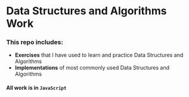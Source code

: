 # Data Structures and Algorithms Work

### This repo includes:
- **Exercises** that I have used to learn and practice Data Structures and Algorithms 
- **Implementations** of most commonly used Data Structures and Algorithms 

#### All work is in `JavaScript`

